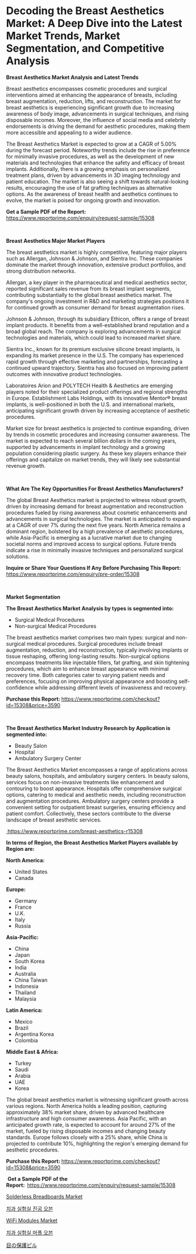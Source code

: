 <p><h1>Decoding the Breast Aesthetics Market: A Deep Dive into the Latest Market Trends, Market Segmentation, and Competitive Analysis</h1></p><p><strong>Breast Aesthetics Market Analysis and Latest Trends</strong></p>
<p><p>Breast aesthetics encompasses cosmetic procedures and surgical interventions aimed at enhancing the appearance of breasts, including breast augmentation, reduction, lifts, and reconstruction. The market for breast aesthetics is experiencing significant growth due to increasing awareness of body image, advancements in surgical techniques, and rising disposable incomes. Moreover, the influence of social media and celebrity endorsements is driving the demand for aesthetic procedures, making them more accessible and appealing to a wider audience. </p><p>The Breast Aesthetics Market is expected to grow at a CAGR of 5.00% during the forecast period. Noteworthy trends include the rise in preference for minimally invasive procedures, as well as the development of new materials and technologies that enhance the safety and efficacy of breast implants. Additionally, there is a growing emphasis on personalized treatment plans, driven by advancements in 3D imaging technology and patient education. The market is also seeing a shift towards natural-looking results, encouraging the use of fat grafting techniques as alternative options. As the awareness of breast health and aesthetics continues to evolve, the market is poised for ongoing growth and innovation.</p></p>
<p><strong>Get a Sample PDF of the Report:&nbsp;</strong> <a href="https://www.reportprime.com/enquiry/request-sample/15308">https://www.reportprime.com/enquiry/request-sample/15308</a></p>
<p>&nbsp;</p>
<p><strong>Breast Aesthetics Major Market Players</strong></p>
<p><p>The breast aesthetics market is highly competitive, featuring major players such as Allergan, Johnson & Johnson, and Sientra Inc. These companies dominate the market through innovation, extensive product portfolios, and strong distribution networks. </p><p>Allergan, a key player in the pharmaceutical and medical aesthetics sector, reported significant sales revenue from its breast implant segments, contributing substantially to the global breast aesthetics market. The company's ongoing investment in R&D and marketing strategies positions it for continued growth as consumer demand for breast augmentation rises.</p><p>Johnson & Johnson, through its subsidiary Ethicon, offers a range of breast implant products. It benefits from a well-established brand reputation and a broad global reach. The company is exploring advancements in surgical technologies and materials, which could lead to increased market share.</p><p>Sientra Inc., known for its premium exclusive silicone breast implants, is expanding its market presence in the U.S. The company has experienced rapid growth through effective marketing and partnerships, forecasting a continued upward trajectory. Sientra has also focused on improving patient outcomes with innovative product technologies.</p><p>Laboratoires Arion and POLYTECH Health & Aesthetics are emerging players noted for their specialized product offerings and regional strengths in Europe. Establishment Labs Holdings, with its innovative Mentor® breast implants, is well-positioned in both the U.S. and international markets, anticipating significant growth driven by increasing acceptance of aesthetic procedures.</p><p>Market size for breast aesthetics is projected to continue expanding, driven by trends in cosmetic procedures and increasing consumer awareness. The market is expected to reach several billion dollars in the coming years, supported by advancements in implant technology and a growing population considering plastic surgery. As these key players enhance their offerings and capitalize on market trends, they will likely see substantial revenue growth.</p></p>
<p>&nbsp;</p>
<p><strong>What Are The Key Opportunities For Breast Aesthetics Manufacturers?</strong></p>
<p><p>The global Breast Aesthetics market is projected to witness robust growth, driven by increasing demand for breast augmentation and reconstruction procedures fueled by rising awareness about cosmetic enhancements and advancements in surgical technologies. The market is anticipated to expand at a CAGR of over 7% during the next five years. North America remains a dominant region, bolstered by a high prevalence of aesthetic procedures, while Asia-Pacific is emerging as a lucrative market due to changing societal norms and improved access to surgical options. Future trends indicate a rise in minimally invasive techniques and personalized surgical solutions.</p></p>
<p><strong>Inquire or Share Your Questions If Any Before Purchasing This Report:</strong> <a href="https://www.reportprime.com/enquiry/pre-order/15308">https://www.reportprime.com/enquiry/pre-order/15308</a></p>
<p>&nbsp;</p>
<p><strong>Market Segmentation</strong></p>
<p><strong>The Breast Aesthetics Market Analysis by types is segmented into:</strong></p>
<p><ul><li>Surgical Medical Procedures</li><li>Non-surgical Medical Procedures</li></ul></p>
<p><p>The breast aesthetics market comprises two main types: surgical and non-surgical medical procedures. Surgical procedures include breast augmentation, reduction, and reconstruction, typically involving implants or tissue reshaping, offering long-lasting results. Non-surgical options encompass treatments like injectable fillers, fat grafting, and skin tightening procedures, which aim to enhance breast appearance with minimal recovery time. Both categories cater to varying patient needs and preferences, focusing on improving physical appearance and boosting self-confidence while addressing different levels of invasiveness and recovery.</p></p>
<p><strong>Purchase this Report:&nbsp;</strong><a href="https://www.reportprime.com/checkout?id=15308&price=3590">https://www.reportprime.com/checkout?id=15308&price=3590</a></p>
<p>&nbsp;</p>
<p><strong>The Breast Aesthetics Market Industry Research by Application is segmented into:</strong></p>
<p><ul><li>Beauty Salon</li><li>Hospital</li><li>Ambulatory Surgery Center</li></ul></p>
<p><p>The Breast Aesthetics Market encompasses a range of applications across beauty salons, hospitals, and ambulatory surgery centers. In beauty salons, services focus on non-invasive treatments like enhancement and contouring to boost appearance. Hospitals offer comprehensive surgical options, catering to medical and aesthetic needs, including reconstruction and augmentation procedures. Ambulatory surgery centers provide a convenient setting for outpatient breast surgeries, ensuring efficiency and patient comfort. Collectively, these sectors contribute to the diverse landscape of breast aesthetic services.</p></p>
<p><a href="https://www.reportprime.com/breast-aesthetics-r15308">&nbsp;https://www.reportprime.com/breast-aesthetics-r15308</a></p>
<p><strong>In terms of Region, the Breast Aesthetics Market Players available by Region are:</strong></p>
<p>
    <p> <strong> North America: </strong>
        <ul>
            <li>United States</li>
            <li>Canada</li>
        </ul>
        </p> 
    <p> <strong> Europe: </strong>
        <ul>
            <li>Germany</li>
            <li>France</li>
            <li>U.K.</li>
            <li>Italy</li>
            <li>Russia</li>
        </ul>
        </p> 
    <p> <strong> Asia-Pacific: </strong>
        <ul>
            <li>China</li>
            <li>Japan</li>
            <li>South Korea</li>
            <li>India</li>
            <li>Australia</li>
            <li>China Taiwan</li>
            <li>Indonesia</li>
            <li>Thailand</li>
            <li>Malaysia</li>
        </ul>
        </p> 
    <p> <strong> Latin America: </strong>
        <ul>
            <li>Mexico</li>
            <li>Brazil</li>
            <li>Argentina Korea</li>
            <li>Colombia</li>
        </ul>
        </p> 
    <p> <strong> Middle East & Africa: </strong>
        <ul>
            <li>Turkey</li>
            <li>Saudi</li>
            <li>Arabia</li>
            <li>UAE</li>
            <li>Korea</li>
        </ul>
    </p>
    </p>
<p><p>The global breast aesthetics market is witnessing significant growth across various regions. North America holds a leading position, capturing approximately 38% market share, driven by advanced healthcare infrastructure and high consumer awareness. Asia Pacific, with an anticipated growth rate, is expected to account for around 27% of the market, fueled by rising disposable incomes and changing beauty standards. Europe follows closely with a 25% share, while China is projected to contribute 10%, highlighting the region's emerging demand for aesthetic procedures.</p></p>
<p><strong>Purchase this Report: </strong><a href="https://www.reportprime.com/checkout?id=15308&price=3590">https://www.reportprime.com/checkout?id=15308&price=3590</a></p>
<p>&nbsp;<strong>Get a Sample PDF of the Report:&nbsp;&nbsp;</strong><a href="https://www.reportprime.com/enquiry/request-sample/15308">https://www.reportprime.com/enquiry/request-sample/15308</a></p>
<p><strong></strong></p>
<p><p><a href="https://medium.com/@diane.macle6776/in-the-solderless-breadboards-market-the-main-focus-is-on-keeping-costs-low-and-getting-the-most-46d29227865e">Solderless Breadboards Market</a></p><p><a href="https://medium.com/@wallacbahrtyinger567686/%EC%84%B8%EA%B3%84-dental-laboratory-vacuum-ovens-market-%EC%9D%80-2024%EC%97%90%EC%84%9C-2031%EB%A1%9C-%EC%97%B0%ED%8F%89%EA%B7%A0-%EC%A6%9D%EA%B0%80%EC%9C%A8%EC%9D%84-%EB%B3%B4%EC%9D%BC-%EA%B2%83%EC%9C%BC%EB%A1%9C-%EC%98%88%EC%83%81%EB%90%A9%EB%8B%88%EB%8B%A4-00129860e12e">치과 실험실 진공 오븐</a></p><p><a href="https://medium.com/@diane.macle6776/the-wifi-modules-market-prioritizes-cost-control-and-efficiency-enhancement-a2d4d4b5f36a?postPublishedType=initial">WiFi Modules Market</a></p><p><a href="https://medium.com/@wallacbahrtyinger567686/dental-laboratory-muffle-ovens-market-%EC%9D%98-%EA%B8%80%EB%A1%9C%EB%B2%8C-%EC%8B%9C%EC%9E%A5-%EA%B0%9C%EC%9A%94%EB%8A%94-%EC%A0%84-%EC%84%B8%EA%B3%84-%EB%B0%8F-%EC%A3%BC%EC%9A%94-%EC%8B%9C%EC%9E%A5%EC%9D%98-%EC%82%B0%EC%97%85%EC%97%90-%EC%98%81%ED%96%A5%EC%9D%84-%EB%AF%B8%EC%B9%98%EB%8A%94-%EC%A3%BC%EC%9A%94-%ED%8A%B8%EB%A0%8C%EB%93%9C%EC%97%90-%EB%8C%80%ED%95%9C-%EB%8F%85%ED%8A%B9%ED%95%9C-%EA%B4%80%EC%A0%90%EC%9D%84-0d1cd54ecf37">치과 실험실 머플 오븐</a></p><p><a href="https://medium.com/@beaudamore/eye-protection-pill-market-%E3%81%AE%E3%82%B0%E3%83%AD%E3%83%BC%E3%83%90%E3%83%AB%E5%B8%82%E5%A0%B4%E6%A6%82%E8%A6%81%E3%81%AF-%E4%B8%96%E7%95%8C%E3%81%8A%E3%82%88%E3%81%B3%E4%B8%BB%E8%A6%81%E5%B8%82%E5%A0%B4%E3%81%AB%E3%81%8A%E3%81%91%E3%82%8B%E6%A5%AD%E7%95%8C%E3%81%AB%E5%BD%B1%E9%9F%BF%E3%82%92%E4%B8%8E%E3%81%88%E3%82%8B%E4%B8%BB%E8%A6%81%E3%81%AA%E3%83%88%E3%83%AC%E3%83%B3%E3%83%89%E3%81%AB%E3%81%A4%E3%81%84%E3%81%A6-%E7%8B%AC%E8%87%AA%E3%81%AE%E8%A6%96%E7%82%B9%E3%82%92%E6%8F%90%E4%BE%9B%E3%81%97%E3%81%BE%E3%81%99-82f03797f303">目の保護ピル</a></p></p>